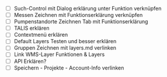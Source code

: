 - [ ] Such-Control mit Dialog erklärung unter Funktion verknüpfen
- [ ] Messen Zeichnen mit Funktionserklärung verknüpfen
- [ ] Pumpenstandorte Zeichnen Tab mit Funktionserklärung
- [ ] TALIS erklären
- [ ] Contextmenü erklären
- [ ] Default Layers Testen und besser erklären
- [ ] Gruppen Zeichnen mit layers.md verlinken
- [ ] Link WMS-Layer Funktionen & Layers
- [ ] API Erklären?
- [ ] Speichern - Projekte - Account-Info verlinken